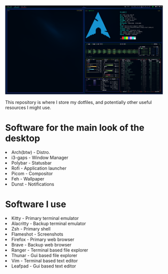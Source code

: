![Demo](Desktop.png)

This repository is where I store my dotfiles, and potentially other useful resources I might use.

# Software for the main look of the desktop
<li>Arch(btw)   -   Distro.</li>
<li>i3-gaps     -   Window Manager</li>
<li>Polybar     -   Statusbar</li>
<li>Rofi        -   Application launcher</li>
<li>Picom       -   Compositor</li>
<li>Feh         -   Wallpaper</li>
<li>Dunst       -   Notifications</li>

# Software I use 
<li>Kitty       -   Primary terminal emulator</li>
<li>Alacritty   -   Backup terminal emulator</li>
<li>Zsh         -   Primary shell</li>
<li>Flameshot   -   Screenshots</li>
<li>Firefox     -   Primary web browser</li>
<li>Brave       -   Backup web browser</li>
<li>Ranger      -   Terminal based file explorer</li>
<li>Thunar      -   Gui based file explorer</li>
<li>Vim         -   Terminal based text editor</li>
<li>Leafpad     -   Gui based text editor</li>

